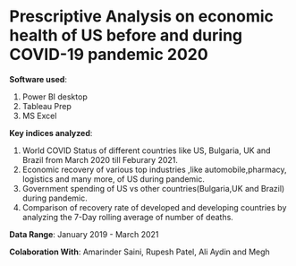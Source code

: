 # Prescriptive Analysis on economic health of US before and during COVID-19 pandemic 2020

**Software used**:

1) Power BI desktop
2) Tableau Prep
3) MS Excel

**Key indices analyzed**:

1) World COVID Status of different countries like US, Bulgaria, UK and Brazil from March 2020 till Feburary 2021.
2) Economic recovery of various top industries ,like automobile,pharmacy, logistics and many more, of US during pandemic.
3) Government spending of US vs other countries(Bulgaria,UK and Brazil) during pandemic.
4) Comparison of recovery rate of developed and developing countries by analyzing the 7-Day rolling average of number of deaths.

**Data Range**: 
January 2019 - March 2021


**Colaboration With**: Amarinder Saini, Rupesh Patel, Ali Aydin and Megh
